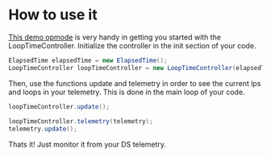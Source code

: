 # How to use it

[This demo opmode](../src/main/java/org/gentrifiedApps/gentrifiedAppsUtil/LoopTimeDemo.java) is very handy in getting you started with the LoopTimeController. Initialize the controller in the init section of your code.

```java
ElapsedTime elapsedTime = new ElapsedTime();
LoopTimeController loopTimeController = new LoopTimeController(elapsedTime,null,null);
```

Then, use the functions update and telemetry in order to see the current lps and loops in your telemetry. This is done in the main loop of your code.

```java
loopTimeController.update();
            
loopTimeController.telemetry(telemetry);
telemetry.update();
```

Thats it! Just monitor it from your DS telemetry.
